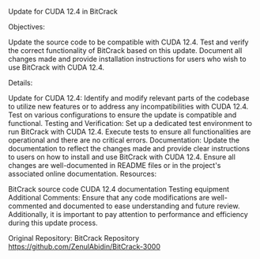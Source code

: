 Update for CUDA 12.4 in BitCrack

Objectives:

Update the source code to be compatible with CUDA 12.4.
Test and verify the correct functionality of BitCrack based on this update.
Document all changes made and provide installation instructions for users who wish to use BitCrack with CUDA 12.4.

Details:

Update for CUDA 12.4:
Identify and modify relevant parts of the codebase to utilize new features or to address any incompatibilities with CUDA 12.4.
Test on various configurations to ensure the update is compatible and functional.
Testing and Verification:
Set up a dedicated test environment to run BitCrack with CUDA 12.4.
Execute tests to ensure all functionalities are operational and there are no critical errors.
Documentation:
Update the documentation to reflect the changes made and provide clear instructions to users on how to install and use BitCrack with CUDA 12.4.
Ensure all changes are well-documented in README files or in the project's associated online documentation.
Resources:

BitCrack source code
CUDA 12.4 documentation
Testing equipment
Additional Comments:
Ensure that any code modifications are well-commented and documented to ease understanding and future review. Additionally, it is important to pay attention to performance and efficiency during this update process.

Original Repository: BitCrack Repository https://github.com/ZenulAbidin/BitCrack-3000

